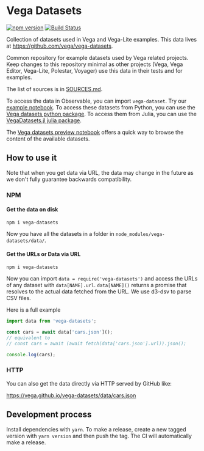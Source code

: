 # Vega Datasets

[![npm version](https://img.shields.io/npm/v/vega-datasets.svg)](https://www.npmjs.com/package/vega-datasets)
[![Build Status](https://github.com/vega/vega-datasets/workflows/Test/badge.svg)](https://github.com/vega/vega-datasets/actions)

Collection of datasets used in Vega and Vega-Lite examples. This data lives at https://github.com/vega/vega-datasets.

Common repository for example datasets used by Vega related projects. Keep changes to this repository minimal as other projects (Vega, Vega Editor, Vega-Lite, Polestar, Voyager) use this data in their tests and for examples.

The list of sources is in [SOURCES.md](https://github.com/vega/vega-datasets/blob/master/SOURCES.md).

To access the data in Observable, you can import `vega-dataset`. Try our [example notebook](https://observablehq.com/@vega/vega-datasets). To access these datasets from Python, you can use the [Vega datasets python package](https://github.com/jakevdp/vega_datasets). To access them from Julia, you can use the [VegaDatasets.jl julia package](https://github.com/davidanthoff/VegaDatasets.jl).

The [Vega datasets preview notebook](https://observablehq.com/@randomfractals/vega-datasets) offers a quick way to browse the content of the available datasets.

## How to use it

Note that when you get data via URL, the data may change in the future as we don't fully guarantee backwards compatibility.

### NPM

#### Get the data on disk

```
npm i vega-datasets
```

Now you have all the datasets in a folder in `node_modules/vega-datasets/data/`.

#### Get the URLs or Data via URL

```
npm i vega-datasets
```

Now you can import `data = require('vega-datasets')` and access the URLs of any dataset with `data[NAME].url`. `data[NAME]()` returns a promise that resolves to the actual data fetched from the URL. We use d3-dsv to parse CSV files.

Here is a full example

```ts
import data from 'vega-datasets';

const cars = await data['cars.json']();
// equivalent to
// const cars = await (await fetch(data['cars.json'].url)).json();

console.log(cars);
```

### HTTP

You can also get the data directly via HTTP served by GitHub like:

https://vega.github.io/vega-datasets/data/cars.json

## Development process

Install dependencies with `yarn`. To make a release, create a new tagged version with `yarn version` and then push the tag. The CI will automatically make a release. 
